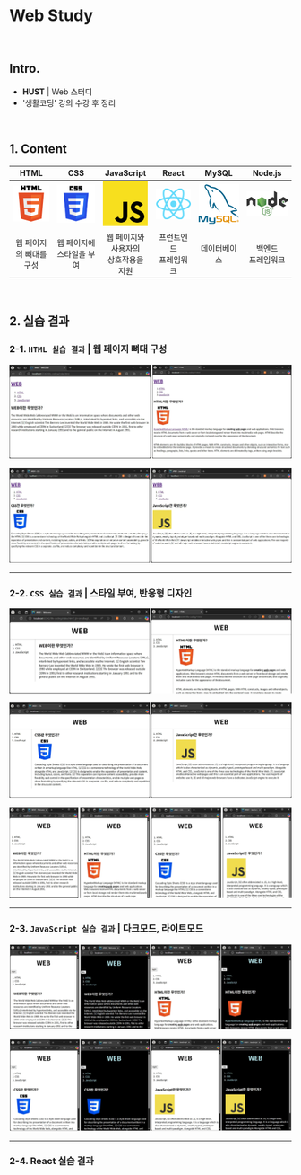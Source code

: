 # Web Study

<br>

## Intro.
- **HUST** | Web 스터디
- '생활코딩' 강의 수강 후 정리

<br>

## 1. Content

| HTML                                        | CSS                                        | JavaScript                       | React | MySQL | Node.js |
|:-------------------------------------------:|:------------------------------------------:|:--------------------------------:| :---: | :---: | :-----: |
| <img src="./img/icon/html.png" width="200px"> | <img src="./img/icon/css.png" width="300px"> | <img src="./img/icon/javascript.png" width="80px"> | <img src="./img/icon/react.png" width="200px"> | <img src="./img/icon/mysql.png" width="200px"> | <img src="./img/icon/nodejs.png" width="200px"> |
| 웹 페이지의 뼈대를 구성                          | 웹 페이지에<br>스타일을 부여                 | 웹 페이지와 사용자의<br>상호작용을 지원 | 프런트엔드<br> 프레임워크 | 데이터베이스 | 백엔드<br>프레임워크 |

<br>

## 2. 실습 결과

### 2-1. `HTML 실습 결과` | 웹 페이지 뼈대 구성

![html1](./img/html1.png)<br>

![html2](./img/html2.png)

---

### 2-2. `CSS 실습 결과` | 스타일 부여, 반응형 디자인

![css1](./img/css1.png)<br>

![css2](./img/css2.png)<br>

![css3](./img/css3.png)

---

### 2-3. `JavaScript 실습 결과` | 다크모드, 라이트모드

![js1](./img/js-result1.png)<br>

![js2](./img/js-result2.png)

---

### 2-4. React 실습 결과

